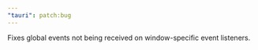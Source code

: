 ```yaml
---
"tauri": patch:bug
---
```


Fixes global events not being received on window-specific event listeners.

